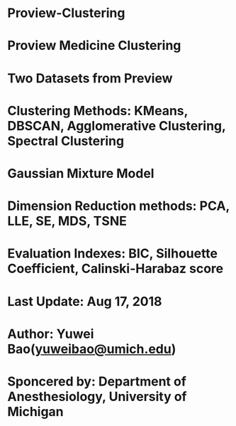 # Proview-Clustering

# Proview Medicine Clustering
# Two Datasets from Preview
# Clustering Methods: KMeans, DBSCAN, Agglomerative Clustering, Spectral Clustering
#		      Gaussian Mixture Model
# Dimension Reduction methods: PCA, LLE, SE, MDS, TSNE
#
# Evaluation Indexes: BIC, Silhouette Coefficient, Calinski-Harabaz score
# Last Update: Aug 17, 2018
# Author: Yuwei Bao(yuweibao@umich.edu)
# Sponcered by: Department of Anesthesiology, University of Michigan


